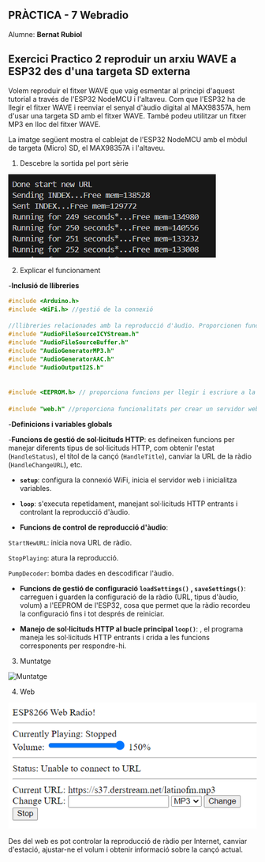 ## **PRÀCTICA - 7 Webradio**
Alumne: **Bernat Rubiol**

## Exercici Practico 2 reproduir un arxiu WAVE a ESP32 des d'una targeta SD externa

Volem reproduir el fitxer WAVE que vaig esmentar al principi d'aquest tutorial a través de l'ESP32 NodeMCU i l'altaveu. Com que l'ESP32 ha de llegir el fitxer WAVE i reenviar el senyal d'àudio digital al MAX98357A, hem d'usar una targeta SD amb el fitxer WAVE. També podeu utilitzar un fitxer MP3 en lloc del fitxer WAVE.

La imatge següent mostra el cablejat de l'ESP32 NodeMCU amb el mòdul de targeta (Micro) SD, el MAX98357A i l'altaveu.


1. Descebre la sortida pel port sèrie

![Sortida pel port sèrie](running.png)


2. Explicar el funcionament

-**Inclusió de llibreries**

```cpp
#include <Arduino.h>
#include <WiFi.h> //gestió de la connexió

//llibreries relacionades amb la reproducció d'àudio. Proporcionen funcionalitats per llegir i descodificar fitxers d'àudio en formats específics (MP3 i AAC) i per enviar l'àudio descodificat a través d'una sortida d'àudio (I2S).
#include "AudioFileSourceICYStream.h"
#include "AudioFileSourceBuffer.h"
#include "AudioGeneratorMP3.h"
#include "AudioGeneratorAAC.h"
#include "AudioOutputI2S.h"


#include <EEPROM.h> // proporciona funcions per llegir i escriure a la memòria EEPROM de l'ESP32.

#include "web.h" //proporciona funcionalitats per crear un servidor web i manejar sol·licituds HTTP entrants. 
```
-**Definicions i variables globals**

-**Funcions de gestió de sol·licituds HTTP**: es defineixen funcions per manejar diferents tipus de sol·licituds HTTP, com obtenir l'estat (`HandleStatus`), el títol de la cançó (`HandleTitle`), canviar la URL de la ràdio (`HandleChangeURL`), etc.

- **`setup`**: configura la connexió WiFi, inicia el servidor web i inicialitza variables.

- **`loop`**: s'executa repetidament, manejant sol·licituds HTTP entrants i controlant la reproducció d'àudio.


- **Funcions de control de reproducció d'àudio**:

 `StartNewURL`: inicia nova URL de ràdio.

 `StopPlaying`: atura la reproducció.

 `PumpDecoder`: bomba dades en descodificar l'àudio.


- **Funcions de gestió de configuració `loadSettings()` , `saveSettings()`**: carreguen i guarden la configuració de la ràdio (URL, tipus d'àudio, volum) a l'EEPROM de l'ESP32, cosa que permet que la ràdio recordeu la configuració fins i tot després de reiniciar.

- **Manejo de sol·licituds HTTP al bucle principal `loop()`**: , el programa maneja les sol·licituds HTTP entrants i crida a les funcions corresponents per respondre-hi.

3. Muntatge

![Muntatge](exercici2.png)

4. Web

![Web](web.png)

Des del web es pot controlar la reproducció de ràdio per Internet, canviar d'estació, ajustar-ne el volum i obtenir informació sobre la cançó actual.